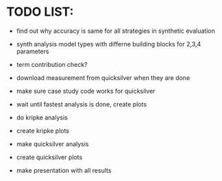 # TODO LIST:

* find out why accuracy is same for all strategies in synthetic evaluation
* synth analysis model types with differne building blocks for 2,3,4 parameters
* term contribution check?

* download measurement from quicksilver when they are done
* make sure case study code works for quicksilver
* wait until fastest analysis is done, create plots
* do kripke analysis
* create kripke plots
* make quicksilver analysis
* create quicksilver plots

* make presentation with all results